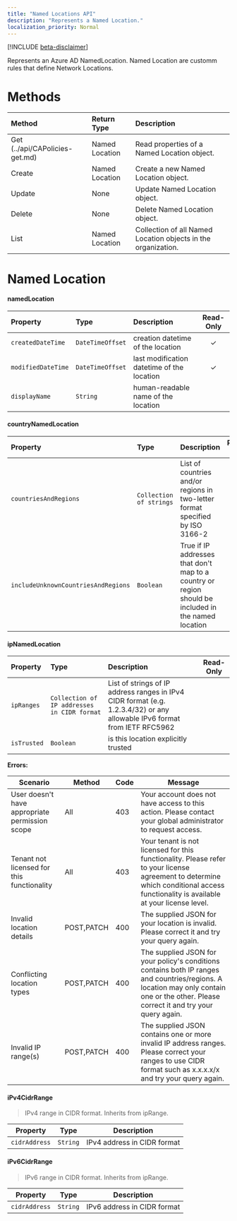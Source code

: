 ```yaml
---
title: "Named Locations API"
description: "Represents a Named Location."
localization_priority: Normal
---
```


[!INCLUDE [beta-disclaimer](../../includes/beta-disclaimer.md)]

Represents an Azure AD NamedLocation. Named Location are customm rules that define Network Locations.



# Methods

| Method | Return  Type | Description        |
|:---------------------|:----------|:-------|
| Get (../api/CAPolicies-get.md)	  | Named Location | Read properties of a Named Location  object. |
| Create 	| Named Location | Create a new Named Location object. |
| Update  |	None	| Update Named Location object. |
| Delete  |	None	| Delete Named Location object. |
| List   	| Named Location | Collection of all Named Location objects in the organization. |


# Named Location 


#### namedLocation

| Property   | Type|Description|Read-Only|
|:---------------|:--------|:----------|:-------:|
|`createdDateTime`|`DateTimeOffset` | creation datetime of the location |✓|
|`modifiedDateTime`|`DateTimeOffset` | last modification datetime of the location |✓|
|`displayName`|`String`| human-readable name of the location ||

#### countryNamedLocation

| Property   | Type|Description|Read-Only|
|:---------------|:--------|:----------|:-------:|
|`countriesAndRegions`|`Collection of strings`| List of countries and/or regions in two-letter format specified by ISO 3166-2||
|`includeUnknownCountriesAndRegions`|`Boolean`| True if IP addresses that don't map to a country or region should be included in the named location||

#### ipNamedLocation

| Property   | Type|Description|Read-Only|
|:---------------|:--------|:----------|:-------:|
|`ipRanges`|`Collection of IP addresses in CIDR format`| List of strings of IP address ranges in IPv4 CIDR format (e.g. 1.2.3.4/32) or any allowable IPv6 format from IETF RFC5962||
|`isTrusted`|`Boolean`| is this location explicitly trusted||


**Errors:**

|Scenario|Method|Code|Message|
|--------|------|----|-------|
|User doesn't have appropriate permission scope|All|403|Your account does not have access to this action. Please contact your global administrator to request access.|
|Tenant not licensed for this functionality|All|403|Your tenant is not licensed for this functionality. Please refer to your license agreement to determine which conditional access functionality is available at your license level.|
|Invalid location details|POST,PATCH|400|The supplied JSON for your location is invalid. Please correct it and try your query again.|
|Conflicting location types|POST,PATCH|400|The supplied JSON for your policy's conditions contains both IP ranges and countries/regions. A location may only contain one or the other. Please correct it and try your query again.|
|Invalid IP range(s)|POST,PATCH|400|The supplied JSON contains one or more invalid IP address ranges. Please correct your ranges to use CIDR format such as x.x.x.x/x and try your query again.|





#### iPv4CidrRange

> IPv4 range in CIDR format. Inherits from ipRange.

|Property|Type|Description|
|-|-|-|
|`cidrAddress`|`String`|IPv4 address in CIDR format|

#### iPv6CidrRange

> IPv6 range in CIDR format. Inherits from ipRange.

|Property|Type|Description|
|-|-|-|
|`cidrAddress`|`String`|IPv6 address in CIDR format|
